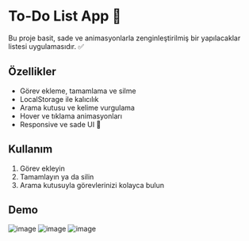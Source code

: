 # To-Do List App 📝

Bu proje basit, sade ve animasyonlarla zenginleştirilmiş bir yapılacaklar listesi uygulamasıdır. ✅

## Özellikler
- Görev ekleme, tamamlama ve silme
- LocalStorage ile kalıcılık
- Arama kutusu ve kelime vurgulama
- Hover ve tıklama animasyonları
- Responsive ve sade UI 🎨

## Kullanım
1. Görev ekleyin
2. Tamamlayın ya da silin
3. Arama kutusuyla görevlerinizi kolayca bulun

## Demo
![image](https://github.com/user-attachments/assets/0305f9ce-6c21-47b7-95b6-521a78c40d41)
![image](https://github.com/user-attachments/assets/ea8548fc-10b5-4e51-9860-72adaa62192d)
![image](https://github.com/user-attachments/assets/95394e0f-aa23-41e8-9a25-f0ce18b99263)
